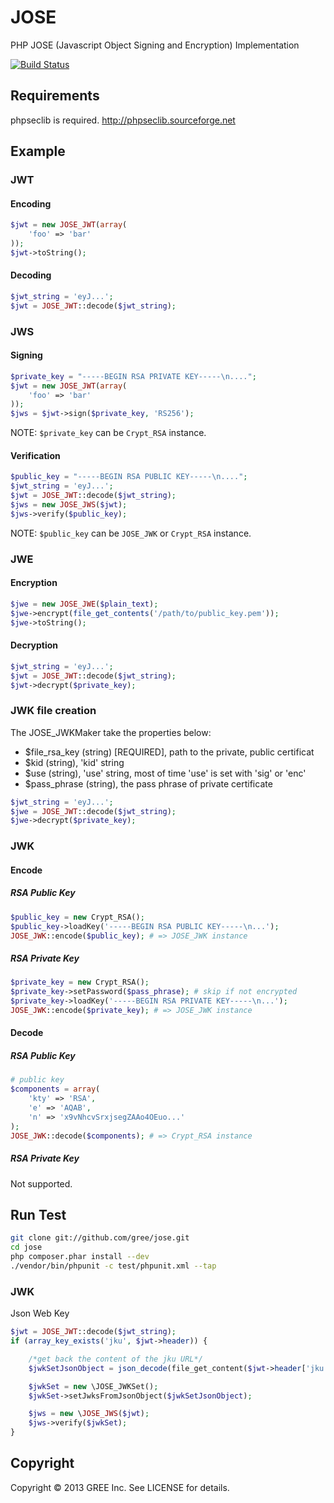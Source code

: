 # JOSE

PHP JOSE (Javascript Object Signing and Encryption) Implementation

[![Build Status](https://travis-ci.org/nov/jose-php.png?branch=master)](https://travis-ci.org/nov/jose-php)

## Requirements

phpseclib is required.
http://phpseclib.sourceforge.net

## Example

### JWT

#### Encoding

```php
$jwt = new JOSE_JWT(array(
    'foo' => 'bar'
));
$jwt->toString();
```

#### Decoding

```php
$jwt_string = 'eyJ...';
$jwt = JOSE_JWT::decode($jwt_string);
```

### JWS

#### Signing

```php
$private_key = "-----BEGIN RSA PRIVATE KEY-----\n....";
$jwt = new JOSE_JWT(array(
    'foo' => 'bar'
));
$jws = $jwt->sign($private_key, 'RS256');
```

NOTE: `$private_key` can be `Crypt_RSA` instance.

#### Verification

```php
$public_key = "-----BEGIN RSA PUBLIC KEY-----\n....";
$jwt_string = 'eyJ...';
$jwt = JOSE_JWT::decode($jwt_string);
$jws = new JOSE_JWS($jwt);
$jws->verify($public_key);
```

NOTE: `$public_key` can be `JOSE_JWK` or `Crypt_RSA` instance.

### JWE

#### Encryption

```php
$jwe = new JOSE_JWE($plain_text);
$jwe->encrypt(file_get_contents('/path/to/public_key.pem'));
$jwe->toString();
```

#### Decryption
```php
$jwt_string = 'eyJ...';
$jwt = JOSE_JWT::decode($jwt_string);
$jwt->decrypt($private_key);
```

### JWK file creation

The JOSE_JWKMaker take the properties below: 
 - $file_rsa_key (string) [REQUIRED], path to the private, public certificat
 - $kid (string), 'kid' string
 - $use (string), 'use' string, most of time 'use' is set with 'sig' or 'enc'
 - $pass_phrase (string), the pass phrase of private certificate

```php
$jwt_string = 'eyJ...';
$jwe = JOSE_JWT::decode($jwt_string);
$jwe->decrypt($private_key);
```

### JWK

#### Encode

##### RSA Public Key

```php
$public_key = new Crypt_RSA();
$public_key->loadKey('-----BEGIN RSA PUBLIC KEY-----\n...');
JOSE_JWK::encode($public_key); # => JOSE_JWK instance
```

##### RSA Private Key

```php
$private_key = new Crypt_RSA();
$private_key->setPassword($pass_phrase); # skip if not encrypted
$private_key->loadKey('-----BEGIN RSA PRIVATE KEY-----\n...');
JOSE_JWK::encode($private_key); # => JOSE_JWK instance
```

#### Decode

##### RSA Public Key

```php
# public key
$components = array(
    'kty' => 'RSA',
    'e' => 'AQAB',
    'n' => 'x9vNhcvSrxjsegZAAo4OEuo...'
);
JOSE_JWK::decode($components); # => Crypt_RSA instance
```

##### RSA Private Key

Not supported.

## Run Test

```bash
git clone git://github.com/gree/jose.git
cd jose
php composer.phar install --dev
./vendor/bin/phpunit -c test/phpunit.xml --tap
```

### JWK
Json Web Key
```php
$jwt = JOSE_JWT::decode($jwt_string);
if (array_key_exists('jku', $jwt->header)) {

    /*get back the content of the jku URL*/
    $jwkSetJsonObject = json_decode(file_get_content($jwt->header['jku']));

    $jwkSet = new \JOSE_JWKSet();
    $jwkSet->setJwksFromJsonObject($jwkSetJsonObject);

    $jws = new \JOSE_JWS($jwt);
    $jws->verify($jwkSet);
}
```


## Copyright

Copyright &copy; 2013 GREE Inc. See LICENSE for details.
